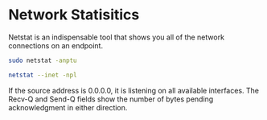 # Network Statisitics

Netstat is an indispensable tool that shows you all of the network connections on an endpoint. 

```bash
sudo netstat -anptu
```


```bash
netstat --inet -npl
```
If the source address is 0.0.0.0, it is listening on all available interfaces.
The Recv-Q and Send-Q fields show the number of bytes pending acknowledgment in either direction.